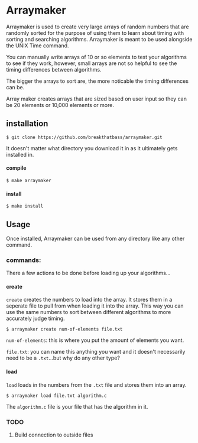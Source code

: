 # Arraymaker

Arraymaker is used to create very large arrays of random numbers that are randomly sorted for the purpose of using them to learn about timing with sorting and searching algorithms. Arraymaker is meant to be used alongside the UNIX Time command.

You can manually write arrays of 10 or so elements to test your algorithms to see if they work, however, small arrays are not so helpful to see the timing differences between algorithms.

The bigger the arrays to sort are, the more noticable the timing differences can be.

Array maker creates arrays that are sized based on user input so they can be 20 elements or 10,000 elements or more.

## installation
```
$ git clone https://github.com/breakthatbass/arraymaker.git
```
It doesn't matter what directory you download it in as it ultimately gets installed in.

#### compile
```
$ make arraymaker
```

#### install
```
$ make install
```

## Usage

Once installed, Arraymaker can be used from any directory like any other command.

### commands:
There a few actions to be done before loading up your algorithms...

#### create

```create``` creates the numbers to load into the array. It stores them in a seperate file to pull from when loading it into the array. This way you can use the same numbers to sort between different algorithms to more accurately judge timing.

```
$ arraymaker create num-of-elements file.txt
```
```num-of-elements```: this is where you put the amount of elements you want.

```file.txt```: you can name this anything you want and it doesn't necessarily need to be a ```.txt```...but why do any other type?

#### load

```load``` loads in the numbers from the ```.txt``` file and stores them into an array.

```
$ arraymaker load file.txt algorithm.c
```
The ```algorithm.c``` file is your file that has the algorithm in it.

### TODO
1. Build connection to outside files
